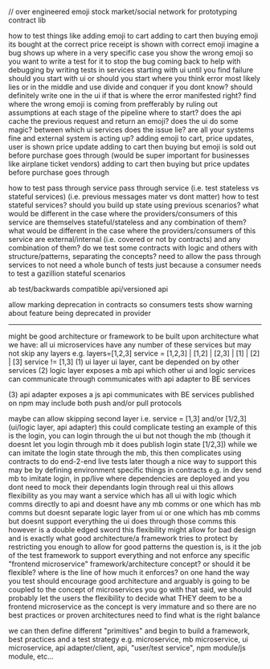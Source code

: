// over engineered emoji stock market/social network for prototyping contract lib

how to test things like 
  adding emoji to cart
  adding to cart then buying emoji
    its bought at the correct price
    receipt is shown with correct emoji 
      imagine a bug shows up where in a very specific case you show the wrong emoji so you want to
        write a test for it
          to stop the bug coming back
          to help with debugging by writing tests in services starting with ui until you find failure 
            should you start with ui or should you start where you think error most likely lies or in the middle and use divide and conquer if you dont know?
            should definitely write one in the ui if that is where the error manifested right?
        find where the wrong emoji is coming from
          prefferably by ruling out assumptions at each stage of the pipeline
          where to start?
          does the api cache the previous request and return an emoji?
          does the ui do some magic?
          between which ui services does the issue lie?
          are all your systems fine and external system is acting up?
  adding emoji to cart, price updates, user is shown price update
  adding to cart then buying but emoji is sold out before purchase goes through (would be super important for businesses like airplane ticket vendors)
  adding to cart then buying but price updates before purchase goes through


how to test pass through service  pass through service (i.e. test stateless vs stateful services) (i.e. previous messages mater vs dont matter)
how to test stateful services?
  should you build up state using previous scenarios?
  what would be different in the case where the providers/consumers of this service are themselves stateful/stateless and any combination of them?
  what would be different in the case where the providers/consumers of this service are external/internal (i.e. covered or not by contracts) and any combination of them?
  do we test some contracts with logic and others with structure/patterns, separating the concepts?
  need to allow the pass through services to not need a whole bunch of tests just because a consumer needs to test a gazillion stateful scenarios

ab test/backwards compatible api/versioned api

allow marking deprecation in contracts so consumers tests show warning about feature being deprecated in provider

------------------------------------------------------------------------------------------------------------------------------------------------------------------------------
might be good architecture or framework to be built upon architecture what we have:
all ui microservices have any number of these services but may not skip any layers e.g. layers=[1,2,3] service = [1,2,3] | [1,2] | [2,3] | [1] | [2] | [3] service != [1,3]
(1) ui layer
      ui layer, cant be depended on by other services
(2) logic layer
      exposes a mb api which other ui and logic services can communicate through
      communicates with api adapter to BE services

(3) api adapter
      exposes a js api
      communicates with BE services
      published on npm
      may include both push and/or pull protocols 

maybe can allow skipping second layer i.e. service = [1,3] and/or [1/2,3] (ui/logic layer, api adapter)
  this could complicate testing
    an example of this is the login, you can login through the ui but not though the mb (though it doesnt let you login through mb it does publish login state [1/2,3])
    while we can imitate the login state through the mb, this then complicates using contracts to do end-2-end live tests later
      though a nice way to support this may be by defining environment specific things in contracts 
        e.g. in dev send mb to imitate login, in pp/live where dependencies are deployed and you dont need to mock their dependants login through real ui
  this allows flexibility as you may want a service which 
    has all ui with logic which comms directly to api and doesnt have any mb comms
    or one which has mb comms but doesnt separate logic layer from ui
    or one which has mb comms but doesnt support everything the ui does through those comms
  this however is a double edged sword
    this flexibility might allow for bad design and is exactly what good architecture/a framework tries to protect by restricting you enough to allow for good patterns
      the question is, is it the job of the test framework to support everything and not enforce any specific "frontend microservice" framework/architecture concept? or should it be flexible? where is the line of how much it enforces?
        on one hand the way you test should encourage good architecture and arguably is going to be coupled to the concept of microservices you go with
          that said, we should probably let the users the flexibility to decide what THEY deem to be a frontend microservice as the concept is very immature and so there are no best practices or proven architectures
          need to find what is the right balance

we can then define different "primitives" and begin to build a framework, best practices and a test strategy e.g. microservice, mb microservice, ui microservice, api adapter/client, api, "user/test service", npm module/js module, etc...

